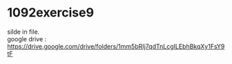 # 1092exercise9
silde in file.  
google drive : https://drive.google.com/drive/folders/1mm5bRIj7qdTnLcgILEbhBkqXy1FsY9tF
